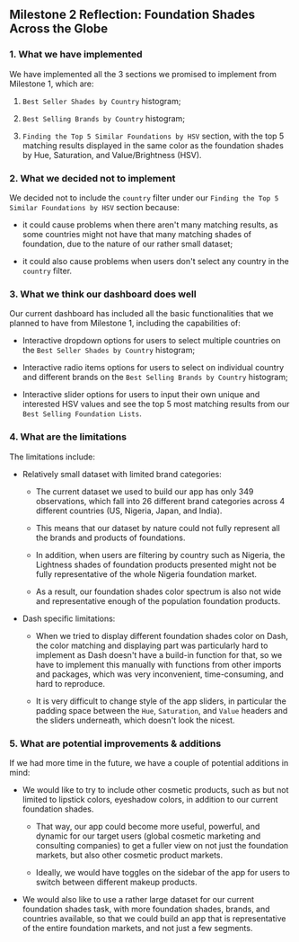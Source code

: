 ## Milestone 2 Reflection: Foundation Shades Across the Globe

### 1. What we have implemented

We have implemented all the 3 sections we promised to implement from Milestone 1, which are:

1. `Best Seller Shades by Country` histogram;

2. `Best Selling Brands by Country` histogram;

3. `Finding the Top 5 Similar Foundations by HSV` section, with the top 5 matching results displayed in the same color as the foundation shades by Hue, Saturation, and Value/Brightness (HSV).

### 2. What we decided not to implement

We decided not to include the `country` filter under our `Finding the Top 5 Similar Foundations by HSV` section because:

* it could cause problems when there aren't many matching results, as some countries might not have that many matching shades of foundation, due to the nature of our rather small dataset;

* it could also cause problems when users don't select any country in the `country` filter. 

### 3. What we think our dashboard does well

Our current dashboard has included all the basic functionalities that we planned to have from Milestone 1, including the capabilities of:

* Interactive dropdown options for users to select multiple countries on the `Best Seller Shades by Country` histogram;

* Interactive radio items options for users to select on individual country and different brands on the `Best Selling Brands by Country` histogram;

* Interactive slider options for users to input their own unique and interested HSV values and see the top 5 most matching results from our `Best Selling Foundation Lists`.

### 4. What are the limitations

The limitations include:

* Relatively small dataset with limited brand categories:
  
  * The current dataset we used to build our app has only 349 observations, which fall into 26 different brand categories across 4 different countries (US, Nigeria, Japan, and India).
  
  * This means that our dataset by nature could not fully represent all the brands and products of foundations.
  
  * In addition, when users are filtering by country such as Nigeria, the Lightness shades of foundation products presented might not be fully representative of the whole Nigeria foundation market.   
  
  * As a result, our foundation shades color spectrum is also not wide and representative enough of the population foundation products. 
  
* Dash specific limitations:

  * When we tried to display different foundation shades color on Dash, the color matching and displaying part was particularly hard to implement as Dash doesn't have a build-in function for that, so we have to implement this manually with functions from other imports and packages, which was very inconvenient, time-consuming, and hard to reproduce.
  
  * It is very difficult to change style of the app sliders, in particular the padding space between the `Hue`, `Saturation`, and `Value` headers and the sliders underneath, which doesn't look the nicest.

### 5. What are potential improvements & additions

If we had more time in the future, we have a couple of potential additions in mind:

* We would like to try to include other cosmetic products, such as but not limited to lipstick colors, eyeshadow colors, in addition to our current foundation shades.
  
  * That way, our app could become more useful, powerful, and dynamic for our target users (global cosmetic marketing and consulting companies) to get a fuller view on not just the foundation markets, but also other cosmetic product markets.
  
  * Ideally, we would have toggles on the sidebar of the app for users to switch between different makeup products.

* We would also like to use a rather large dataset for our current foundation shades task, with more foundation shades, brands, and countries available, so that we could build an app that is representative of the entire foundation markets, and not just a few segments.